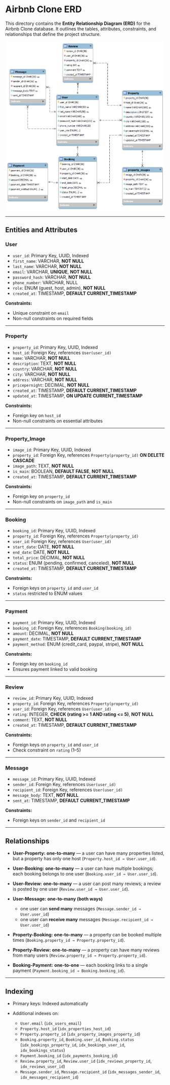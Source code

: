 # Airbnb Clone ERD

This directory contains the **Entity Relationship Diagram (ERD)** for the Airbnb Clone database.
It outlines the tables, attributes, constraints, and relationships that define the project structure.

![ERD](./airbnb_clone_project_ERD.png)

---

## Entities and Attributes

### **User**

* `user_id`: Primary Key, UUID, Indexed
* `first_name`: VARCHAR, **NOT NULL**
* `last_name`: VARCHAR, **NOT NULL**
* `email`: VARCHAR, **UNIQUE**, **NOT NULL**
* `password_hash`: VARCHAR, **NOT NULL**
* `phone_number`: VARCHAR, NULL
* `role`: ENUM (guest, host, admin), **NOT NULL**
* `created_at`: TIMESTAMP, **DEFAULT CURRENT_TIMESTAMP**

**Constraints:**

* Unique constraint on `email`
* Non-null constraints on required fields

---

### **Property**

* `property_id`: Primary Key, UUID, Indexed
* `host_id`: Foreign Key, references `User(user_id)`
* `name`: VARCHAR, **NOT NULL**
* `description`: TEXT, **NOT NULL**
* `country`: VARCHAR, **NOT NULL**
* `city`: VARCHAR, **NOT NULL**
* `address`: VARCHAR, **NOT NULL**
* `pricepernight`: DECIMAL, **NOT NULL**
* `created_at`: TIMESTAMP, **DEFAULT CURRENT_TIMESTAMP**
* `updated_at`: TIMESTAMP, **ON UPDATE CURRENT_TIMESTAMP**

**Constraints:**

* Foreign key on `host_id`
* Non-null constraints on essential attributes

---

### **Property_Image**

* `image_id`: Primary Key, UUID, Indexed
* `property_id`: Foreign Key, references `Property(property_id)` **ON DELETE CASCADE**
* `image_path`: TEXT, **NOT NULL**
* `is_main`: BOOLEAN, **DEFAULT FALSE**, **NOT NULL**
* `created_at`: TIMESTAMP, **DEFAULT CURRENT_TIMESTAMP**

**Constraints:**

* Foreign key on `property_id`
* Non-null constraints on `image_path` and `is_main`

---

### **Booking**

* `booking_id`: Primary Key, UUID, Indexed
* `property_id`: Foreign Key, references `Property(property_id)`
* `user_id`: Foreign Key, references `User(user_id)`
* `start_date`: DATE, **NOT NULL**
* `end_date`: DATE, **NOT NULL**
* `total_price`: DECIMAL, **NOT NULL**
* `status`: ENUM (pending, confirmed, canceled), **NOT NULL**
* `created_at`: TIMESTAMP, **DEFAULT CURRENT_TIMESTAMP**

**Constraints:**

* Foreign keys on `property_id` and `user_id`
* `status` restricted to ENUM values

---

### **Payment**

* `payment_id`: Primary Key, UUID, Indexed
* `booking_id`: Foreign Key, references `Booking(booking_id)`
* `amount`: DECIMAL, **NOT NULL**
* `payment_date`: TIMESTAMP, **DEFAULT CURRENT_TIMESTAMP**
* `payment_method`: ENUM (credit_card, paypal, stripe), **NOT NULL**

**Constraints:**

* Foreign key on `booking_id`
* Ensures payment linked to valid booking

---

### **Review**

* `review_id`: Primary Key, UUID, Indexed
* `property_id`: Foreign Key, references `Property(property_id)`
* `user_id`: Foreign Key, references `User(user_id)`
* `rating`: INTEGER, **CHECK (rating >= 1 AND rating <= 5)**, **NOT NULL**
* `comment`: TEXT, **NOT NULL**
* `created_at`: TIMESTAMP, **DEFAULT CURRENT_TIMESTAMP**

**Constraints:**

* Foreign keys on `property_id` and `user_id`
* Check constraint on `rating` (1–5)

---

### **Message**

* `message_id`: Primary Key, UUID, Indexed
* `sender_id`: Foreign Key, references `User(user_id)`
* `recipient_id`: Foreign Key, references `User(user_id)`
* `message_body`: TEXT, **NOT NULL**
* `sent_at`: TIMESTAMP, **DEFAULT CURRENT_TIMESTAMP**

**Constraints:**

* Foreign keys on `sender_id` and `recipient_id`

---

## Relationships

* **User-Property:** **one-to-many** — a user can have many properties listed, but a property has only one host (`Property.host_id → User.user_id`).
* **User-Booking:** **one-to-many** — a user can have multiple bookings; each booking belongs to one user (`Booking.user_id → User.user_id`).
* **User-Review:** **one-to-many** — a user can post many reviews; a review is posted by one user (`Review.user_id → User.user_id`).
* **User-Message:** **one-to-many (both ways)**

  * one user can **send many** messages (`Message.sender_id → User.user_id`)
  * one user can **receive many** messages (`Message.recipient_id → User.user_id`)
* **Property-Booking:** **one-to-many** — a property can be booked multiple times (`Booking.property_id → Property.property_id`).
* **Property-Review:** **one-to-many** — a property can have many reviews from many users (`Review.property_id → Property.property_id`).
* **Booking-Payment:** **one-to-one** — each booking links to a single payment (`Payment.booking_id → Booking.booking_id`).

---

## Indexing

* Primary keys: Indexed automatically
* Additional indexes on:

  * `User.email` (`idx_users_email`)
  * `Property.host_id` (`idx_properties_host_id`)
  * `Property.property_id` (`idx_property_images_property_id`)
  * `Booking.property_id`, `Booking.user_id`, `Booking.status` (`idx_bookings_property_id`, `idx_bookings_user_id`, `idx_bookings_status`)
  * `Payment.booking_id` (`idx_payments_booking_id`)
  * `Review.property_id`, `Review.user_id` (`idx_reviews_property_id`, `idx_reviews_user_id`)
  * `Message.sender_id`, `Message.recipient_id` (`idx_messages_sender_id`, `idx_messages_recipient_id`)